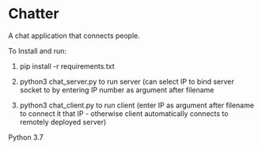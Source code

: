 # Chatter
A chat application that connects people.

To Install and run:

1. pip install -r requirements.txt

2.  python3 chat_server.py to run server (can select IP to bind server socket to by entering IP number as argument after filename

3. python3 chat_client.py to run client (enter IP as argument after filename to connect it that IP - otherwise client automatically connects to remotely deployed server)

Python 3.7

